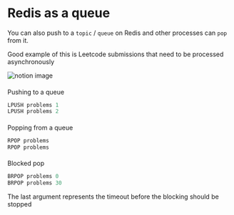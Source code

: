 # Redis as a queue

You can also push to a `topic` / `queue` on Redis and other processes can `pop` from it.

Good example of this is Leetcode submissions that need to be processed asynchronously

![notion image](https://www.notion.so/image/https%3A%2F%2Fprod-files-secure.s3.us-west-2.amazonaws.com%2F085e8ad8-528e-47d7-8922-a23dc4016453%2Fe671776f-58e2-4b1b-a9f8-32ef466c3840%2FScreenshot_2024-04-07_at_4.31.24_PM.png?table=block&id=867c4f9f-d537-47b0-bb0c-e0f44db4524d&cache=v2)

#### 

[](#13e50480a58743d188e1292f244b615b "Pushing to a queue")Pushing to a queue

```javascript
LPUSH problems 1
LPUSH problems 2
```

#### 

[](#2cd492a8fccb407e9777fb14e28a3f42 "Popping from a queue")Popping from a queue

```javascript
RPOP problems
RPOP problems 
```

#### 

[](#5e1b4afce78a47199777ec45369ca78b "Blocked pop")Blocked pop

```javascript
BRPOP problems 0
BRPOP problems 30
```

The last argument represents the timeout before the blocking should be stopped